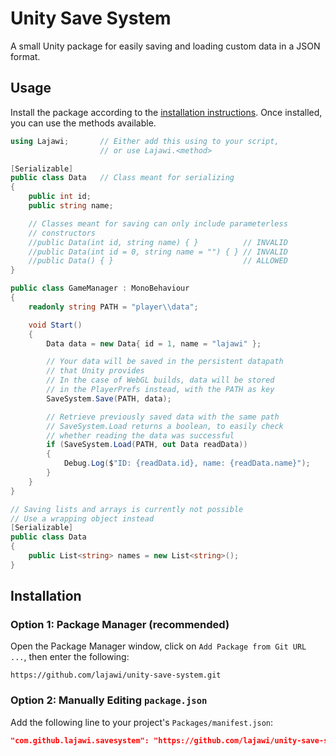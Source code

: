 # Unity Save System

A small Unity package for easily saving and loading custom data in a JSON format.

## Usage

Install the package according to the [installation instructions](#installation). Once installed, you can use the methods available.

```cs
using Lajawi;       // Either add this using to your script,
                    // or use Lajawi.<method>

[Serializable]
public class Data   // Class meant for serializing
{
    public int id;
    public string name;

    // Classes meant for saving can only include parameterless
    // constructors
    //public Data(int id, string name) { }          // INVALID
    //public Data(int id = 0, string name = "") { } // INVALID
    //public Data() { }                             // ALLOWED
}

public class GameManager : MonoBehaviour
{
    readonly string PATH = "player\\data";

    void Start()
    {
        Data data = new Data{ id = 1, name = "lajawi" };

        // Your data will be saved in the persistent datapath
        // that Unity provides
        // In the case of WebGL builds, data will be stored
        // in the PlayerPrefs instead, with the PATH as key
        SaveSystem.Save(PATH, data);

        // Retrieve previously saved data with the same path
        // SaveSystem.Load returns a boolean, to easily check
        // whether reading the data was successful
        if (SaveSystem.Load(PATH, out Data readData))
        {
            Debug.Log($"ID: {readData.id}, name: {readData.name}");
        }
    }
}
```

```cs
// Saving lists and arrays is currently not possible
// Use a wrapping object instead
[Serializable]
public class Data
{
    public List<string> names = new List<string>();
}
```

## Installation

### Option 1: Package Manager (recommended)

Open the Package Manager window, click on `Add Package from Git URL ...`, then enter the following:

```
https://github.com/lajawi/unity-save-system.git
```

### Option 2: Manually Editing `package.json`

Add the following line to your project's `Packages/manifest.json`:

```json
"com.github.lajawi.savesystem": "https://github.com/lajawi/unity-save-system.git"
```

